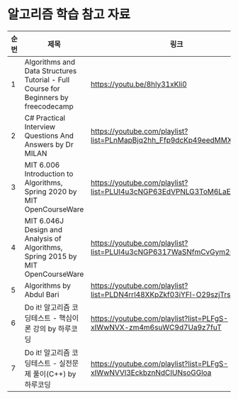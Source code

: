 # 알고리즘 학습 참고 자료

| 순번 | 제목 | 링크 | 비고 |
| ---| --- | --- | --- |
| 1 | Algorithms and Data Structures Tutorial - Full Course for Beginners by freecodecamp | https://youtu.be/8hly31xKli0 | - |
| 2 | C# Practical Interview Questions And Answers by Dr MILAN | https://youtube.com/playlist?list=PLnMapBjq2hh_Ffp9dcKp49eedMMXVzg7G | - |
| 3 | MIT 6.006 Introduction to Algorithms, Spring 2020 by MIT OpenCourseWare | https://youtube.com/playlist?list=PLUl4u3cNGP63EdVPNLG3ToM6LaEUuStEY | - |
| 4 | MIT 6.046J Design and Analysis of Algorithms, Spring 2015 by MIT OpenCourseWare | https://youtube.com/playlist?list=PLUl4u3cNGP6317WaSNfmCvGym2ucw3oGp | - |
| 5 | Algorithms by Abdul Bari | https://youtube.com/playlist?list=PLDN4rrl48XKpZkf03iYFl-O29szjTrs_O | - |
| 6 | Do it! 알고리즘 코딩테스트 - 핵심이론 강의 by 하루코딩 | https://youtube.com/playlist?list=PLFgS-xIWwNVX-zm4m6suWC9d7Ua9z7fuT | - |
| 7 | Do it! 알고리즘 코딩테스트 - 실전문제 풀이(C++) by 하루코딩 | https://youtube.com/playlist?list=PLFgS-xIWwNVVl3EckbznNdCIUNsoGGloa | - |